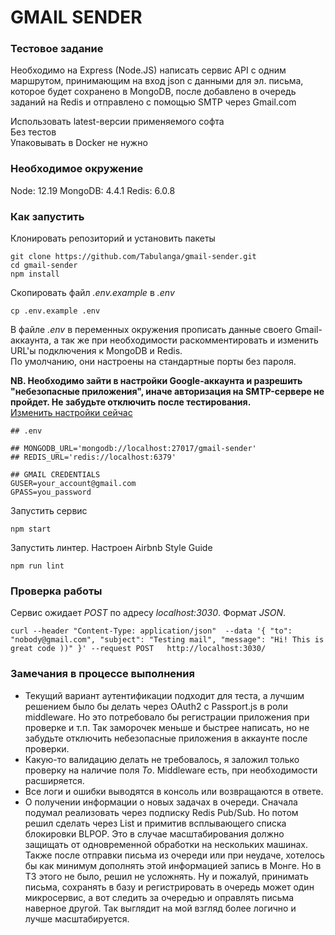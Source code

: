 # GMAIL SENDER

### Тестовое задание
Необходимо на Express (Node.JS) написать сервис API c одним маршрутом, принимающим на вход json с данными для эл. письма, которое будет сохранено в MongoDB, после добавлено в очередь заданий на Redis и отправлено с помощью SMTP через Gmail.com

Использовать latest-версии применяемого софта   
Без тестов   
Упаковывать в Docker не нужно   

### Необходимое окружение
Node: 12.19
MongoDB: 4.4.1
Redis: 6.0.8

### Как запустить
Клонировать репозиторий и установить пакеты
```
git clone https://github.com/Tabulanga/gmail-sender.git
cd gmail-sender
npm install
```
Cкопировать файл *.env.example* в *.env*
```
cp .env.example .env
```
В файле *.env* в переменных окружения прописать данные своего Gmail-аккаунта, а так же при необходимости раскомментировать и изменить URL'ы подключения к MongoDB и Redis.   
По умолчанию, они настроены на стандартные порты без пароля.

**NB. Необходимо зайти в настройки Google-аккаунта и разрешить "небезопасные приложения", иначе авторизация на SMTP-сервере не пройдет. Не забудьте отключить после тестирования.**   
[Изменить настройки сейчас](https://myaccount.google.com/lesssecureapps)
```
## .env

## MONGODB_URL='mongodb://localhost:27017/gmail-sender'
## REDIS_URL='redis://localhost:6379'

## GMAIL CREDENTIALS
GUSER=your_account@gmail.com 
GPASS=you_password
```
Запустить сервис
```
npm start
```
Запустить линтер. Настроен Airbnb Style Guide
```
npm run lint
```

### Проверка работы
Сервис ожидает *POST* по адресу *localhost:3030*. Формат *JSON*. 
```
curl --header "Content-Type: application/json"  --data '{ "to": "nobody@gmail.com", "subject": "Testing mail", "message": "Hi! This is great code ))" }' --request POST   http://localhost:3030/

```

### Замечания в процессе выполнения
- Текущий вариант аутентификации подходит для теста, а лучшим решением было бы делать через OAuth2 c Passport.js в роли middleware. Но это потребовало бы регистрации приложения при проверке и т.п. Так заморочек меньше и быстрее написать, но не забудьте отключить небезопасные приложения в аккаунте после проверки.
- Какую-то валидацию делать не требовалось, я заложил только проверку на наличие поля *To*. Middleware есть, при необходимости расширяется.
- Все логи и ошибки выводятся в консоль или возвращаются в ответе. 
- О получении информации о новых задачах в очереди. Сначала подумал реализовать через подписку Redis Pub/Sub. Но потом решил сделать через List и примитив всплывающего списка блокировки BLPOP. Это в случае масштабирования должно защищать от одновременной обработки на нескольких машинах. Также после отправки письма из очереди или при неудаче, хотелось бы как минимум дополнять этой информацией запись в Монге. Но в ТЗ этого не было, решил не усложнять. Ну и пожалуй, принимать письма, сохранять в базу и регистрировать в очередь может один микросервис, а вот следить за очередью и оправлять письма наверное другой. Так выглядит на мой взгляд более логично и лучше масштабируется. 
